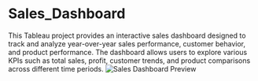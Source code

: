 # Sales_Dashboard
This Tableau project provides an interactive sales dashboard designed to track and analyze year-over-year sales performance, customer behavior, and product performance. The dashboard allows users to explore various KPIs such as total sales, profit, customer trends, and product comparisons across different time periods.
![Sales Dashboard Preview](sales.png)
